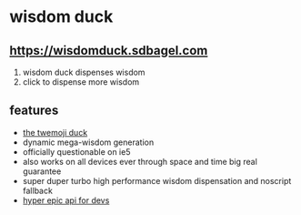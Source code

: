 # wisdom duck
## https://wisdomduck.sdbagel.com

1) wisdom duck dispenses wisdom
2) click to dispense more wisdom

## features
- [the twemoji duck](https://twemoji.twitter.com)
- dynamic mega-wisdom generation
- officially questionable on ie5
- also works on all devices ever through space and time big real guarantee
- super duper turbo high performance wisdom dispensation and noscript fallback
- [hyper epic api for devs](https://wisdomduck.azurewebsites.net/api/wisdom/dispense)
